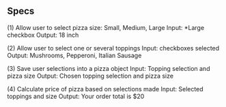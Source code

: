 ## Specs

(1) Allow user to select pizza size: Small, Medium, Large
Input: *Large checkbox
Output: 18 inch

(2) Allow user to select one or several toppings
Input: checkboxes selected
Output: Mushrooms, Pepperoni, Italian Sausage

(3) Save user selections into a pizza object
Input: Topping selection and pizza size
Output: Chosen topping selection and pizza size

(4) Calculate price of pizza based on selections made
Input: Selected toppings and size
Output: Your order total is $20